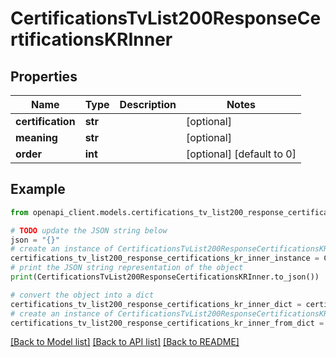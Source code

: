 # CertificationsTvList200ResponseCertificationsKRInner


## Properties

Name | Type | Description | Notes
------------ | ------------- | ------------- | -------------
**certification** | **str** |  | [optional] 
**meaning** | **str** |  | [optional] 
**order** | **int** |  | [optional] [default to 0]

## Example

```python
from openapi_client.models.certifications_tv_list200_response_certifications_kr_inner import CertificationsTvList200ResponseCertificationsKRInner

# TODO update the JSON string below
json = "{}"
# create an instance of CertificationsTvList200ResponseCertificationsKRInner from a JSON string
certifications_tv_list200_response_certifications_kr_inner_instance = CertificationsTvList200ResponseCertificationsKRInner.from_json(json)
# print the JSON string representation of the object
print(CertificationsTvList200ResponseCertificationsKRInner.to_json())

# convert the object into a dict
certifications_tv_list200_response_certifications_kr_inner_dict = certifications_tv_list200_response_certifications_kr_inner_instance.to_dict()
# create an instance of CertificationsTvList200ResponseCertificationsKRInner from a dict
certifications_tv_list200_response_certifications_kr_inner_from_dict = CertificationsTvList200ResponseCertificationsKRInner.from_dict(certifications_tv_list200_response_certifications_kr_inner_dict)
```
[[Back to Model list]](../README.md#documentation-for-models) [[Back to API list]](../README.md#documentation-for-api-endpoints) [[Back to README]](../README.md)


